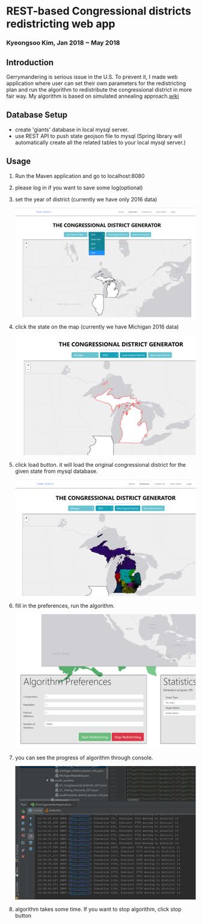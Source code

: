 # REST-based Congressional districts redistricting web app
### Kyeongsoo Kim, Jan 2018 ~ May 2018

## Introduction
Gerrymandering is serious issue in the U.S. To prevent it, I made web application where user can set their own parameters for the redistricting plan and run the algorithm to redistribute the congressional district in more fair way. My algorithm is based on simulated annealing approach.[wiki](https://en.wikipedia.org/wiki/Simulated_annealing)


## Database Setup
- create 'giants' database in local mysql server.
- use REST API to push state geojson file to mysql (Spring library will automatically create all the related tables to your local mysql server.)

## Usage
1) Run the Maven application and go to localhost:8080
2) please log in if you want to save some log(optional)
3) set the year of district (currently we have only 2016 data)

    ![](usage2.png)
4) click the state on the map (currently we have Michigan 2016 data)

    ![](usage1.png)
5) click load button. it will load the original congressional district for the given state from mysql database.

    ![](usage3.png)
6) fill in the preferences, run the algorithm.

    ![](usage4.png)
7) you can see the progress of algorithm through console.

    ![](usage5.png)
8) algorithm takes some time. If you want to stop algorithm, click stop button
